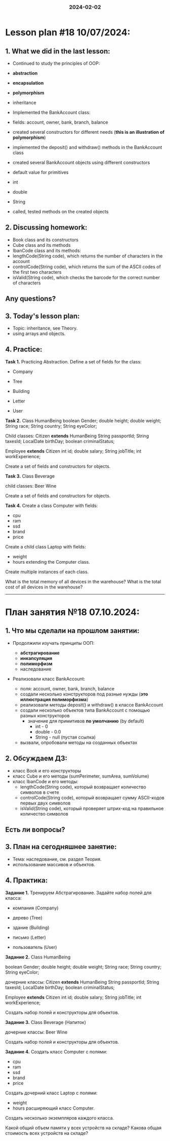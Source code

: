 <h3 style="text-align: center; padding-bottom: 14px">2024-02-02</h3>

# Lesson plan #18 10/07/2024:

## 1. What we did in the last lesson:
- Continued to study the principles of OOP:
- **abstraction**
- **encapsulation**
- **polymorphism**
- inheritance

- Implemented the BankAccount class:
- fields: account, owner, bank, branch, balance
- created several constructors for different needs (**this is an illustration of polymorphism**)
- implemented the deposit() and withdraw() methods in the BankAccount class
- created several BankAccount objects using different constructors
- default value for primitives
- int
- double
- String
- called, tested methods on the created objects

## 2. Discussing homework:
- Book class and its constructors
- Cube class and its methods
- IbanCode class and its methods:
- lengthCode(String code), which returns the number of characters in the account
- controlCode(String code), which returns the sum of the ASCII codes of the first two characters
- isValid(String code), which checks the barcode for the correct number of characters

Any questions?
--------------------------------------------------------------------------

## 3. Today's lesson plan:

- Topic: inheritance, see Theory.
- using arrays and objects.

## 4. Practice:

**Task 1.**
Practicing Abstraction.
Define a set of fields for the class:
- Company

- Tree

- Building

- Letter

- User

**Task 2.**
Class HumanBeing
boolean Gender;
double height;
double weight;
String race;
String country;
String eyeColor;

Child classes:
Citizen **extends** HumanBeing
String passportId;
String taxesId;
LocalDate birthDay;
boolean criminalStatus;

Employee **extends** Citizen
int id;
double salary;
String jobTitle;
int workExperience;

Create a set of fields and constructors for objects.

**Task 3.**
Class Beverage

child classes:
Beer
Wine

Create a set of fields and constructors for objects.

**Task 4.**
Create a class Computer with fields:
- cpu
- ram
- ssd
- brand
- price

Create a child class Laptop with fields:
- weight
- hours
  extending the Computer class.

Create multiple instances of each class.

What is the total memory of all devices in the warehouse?
What is the total cost of all devices in the warehouse?

___

# План занятия №18 07.10.2024:

## 1. Что мы сделали на прошлом занятии:
- Продолжили изучать принципы ООП:
  - **абстрагирование**
  - **инкапсуляция**
  - **полиморфизм**
  - наследование 

- Реализовали класс BankAccount:
  - поля: account, owner, bank, branch, balance
  - создали несколько конструкторов под разные нужды (**это иллюстрация полиморфизма**)
  - реализовали методы deposit() и withdraw() в классе BankAccount
  - создали несколько объектов типа BankAccount с помощью разных конструкторов
    - значение для примитивов **по умолчанию** (by default)
      - int - 0
      - double - 0.0
      - String - null (пустая ссылка)
  - вызвали, опробовали методы на созданных объектах 

## 2. Обсуждаем ДЗ:
- класс Book и его конструкторы
- класс Cube и его методы (sumPerimeter, sumArea, sumVolume) 
- класс IbanCode и его методы:
  - lengthCode(String code), который возвращает количество символов в счете
  - controlCode(String code), который возвращает сумму ASCII-кодов первых двух символов
  - isValid(String code), который проверяет штрих-код на правильное количество символов

Есть ли вопросы?
----------------------------------------------------------------------------

## 3. План на сегодняшнее занятие:

- Тема: наследование, см. раздел Теория.
- использование массивов и объектов.

## 4. Практика:

**Задание 1.**
Тренируем Абстрагирование.
Задайте набор полей для класса:
- компания (Company)

- дерево (Tree)

- здание (Building)

- письмо (Letter)

- пользователь (User)


**Задание 2.**
Class HumanBeing

boolean Gender;
double height;
double weight;
String race;
String country;
String eyeColor;

дочерние классы:
Citizen **extends** HumanBeing
String passportId;
String taxesId;
LocalDate birthDay;
boolean criminalStatus;

Employee **extends** Citizen
int id;
double salary;
String jobTitle;
int workExperience;

Создать набор полей и конструкторы для объектов.

**Задание 3.**
Class Beverage (Напиток)

дочерние классы:
Beer
Wine

Создать набор полей и конструкторы для объектов.

**Задание 4.**
Создать класс Computer c полями:
- cpu
- ram
- ssd
- brand
- price
  
Создать дочерний класс Laptop с полями:
- weight
- hours
  расширяющий класс Computer.
  
Создать несколько экземпляров каждого класса.
  
Какой общий объем памяти у всех устройств на складе?
Какова общая стоимость всех устройств на складе?

  